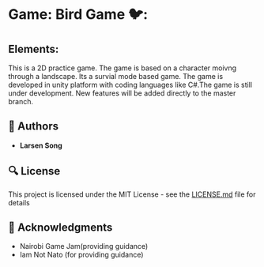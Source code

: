 # Game: Bird Game 🐦:


## **Elements:**

This is a 2D practice game. The game is based on a character moivng through a landscape. Its a survial  mode based game.
The game is developed in unity platform with coding languages like C#.The  game is still under development. 
New features will be added directly to the master branch.

## :blue_book: Authors
* **Larsen Song** 

## :mag: License

This project is licensed under the MIT License - see the [LICENSE.md](https://github.com/larsensong/Bird_game/blob/master/LICENSE.md) file for details



## :mega: Acknowledgments

* Nairobi Game Jam(providing guidance)
* Iam Not Nato (for providing guidance)
